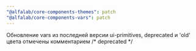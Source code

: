 ```yaml
---
"@alfalab/core-components-themes": patch
"@alfalab/core-components-vars": patch
---
```


Обновление vars из последней версии ui-primitives, deprecated и 'old' цвета отмечены комментарием /* deprecated */
